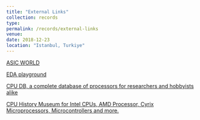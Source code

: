 ```yaml
---
title: "External Links"
collection: records
type: 
permalink: /records/external-links
venue: 
date: 2018-12-23
location: "Istanbul, Turkiye"
---
```


[ASIC WORLD](http://asic-world.com/)

[EDA playground](http://www.edaplayground.com/)

[CPU DB, a complete database of processors for researchers and hobbyists alike](http://cpudb.stanford.edu/)

[CPU History Museum for Intel CPUs, AMD Processor, Cyrix Microprocessors, Microcontrollers and more.](http://www.cpushack.com/)

<!-- [Project Nayuki](https://www.nayuki.io/) -->
